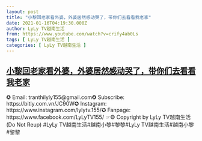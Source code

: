 ```yaml
---
layout: post
title: "小黎回老家看外婆，外婆居然感动哭了，带你们去看看我老家"
date: 2021-01-16T04:19:30.000Z
author: LyLy TV越南生活
from: https://www.youtube.com/watch?v=crify4ab0Ls
tags: [ LyLy TV越南生活 ]
categories: [ LyLy TV越南生活 ]
---
```

<!--1610770770000-->
[小黎回老家看外婆，外婆居然感动哭了，带你们去看看我老家](https://www.youtube.com/watch?v=crify4ab0Ls)
------

<div>
✪ Email: tranthilyly155@gmail.com✪ Subscribe: https://bitly.com.vn/JC90W✪ Instagram: https://www.instagram.com/lylytv.155/✪  Fanpage: https://www.facebook.com/LyLyTV155/ ☞© Copyright by LyLy TV越南生活 (Do Not Reup) #LyLy TV越南生活#越南小黎#黎黎#LyLy TV越南生活#越南小黎#黎黎
</div>
